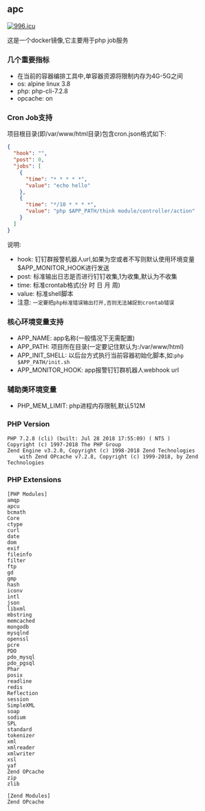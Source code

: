 ## apc
[![996.icu](https://img.shields.io/badge/link-996.icu-red.svg)](https://996.icu)

这是一个docker镜像,它主要用于php job服务
### 几个重要指标
* 在当前的容器编排工具中,单容器资源将限制内存为4G-5G之间
* os: alpine linux 3.8
* php: php-cli-7.2.8
* opcache: on

### Cron Job支持
项目根目录(即/var/www/html目录)包含cron.json格式如下:
```json
{
  "hook": "",
  "post": 0,
  "jobs": [
    {
      "time": "* * * * *",
      "value": "echo hello"
    },
    {
      "time": "*/10 * * * *",
      "value": "php $APP_PATH/think module/controller/action"
    }
  ]
}
```
说明:

* hook: 钉钉群报警机器人url,如果为空或者不写则默认使用环境变量$APP_MONITOR_HOOK进行发送
* post: 标准输出日志是否进行钉钉收集,1为收集,默认为不收集
* time: 标准crontab格式(分 时 日 月 周)
* value: 标准shell脚本
* 注意: ```一定要把php标准错误输出打开,否则无法捕捉到crontab错误```

### 核心环境变量支持
* APP_NAME: app名称(一般情况下无需配置)
* APP_PATH: 项目所在目录(一定要记住默认为:/var/www/html)
* APP_INIT_SHELL: 以后台方式执行当前容器初始化脚本,如:```php $APP_PATH/init.sh```
* APP_MONITOR_HOOK: app报警钉钉群机器人webhook url

### 辅助类环境变量
* PHP_MEM_LIMIT: php进程内存限制,默认512M


### PHP Version
```
PHP 7.2.8 (cli) (built: Jul 28 2018 17:55:09) ( NTS )
Copyright (c) 1997-2018 The PHP Group
Zend Engine v3.2.0, Copyright (c) 1998-2018 Zend Technologies
    with Zend OPcache v7.2.8, Copyright (c) 1999-2018, by Zend Technologies
```

### PHP Extensions
```
[PHP Modules]
amqp
apcu
bcmath
Core
ctype
curl
date
dom
exif
fileinfo
filter
ftp
gd
gmp
hash
iconv
intl
json
libxml
mbstring
memcached
mongodb
mysqlnd
openssl
pcre
PDO
pdo_mysql
pdo_pgsql
Phar
posix
readline
redis
Reflection
session
SimpleXML
soap
sodium
SPL
standard
tokenizer
xml
xmlreader
xmlwriter
xsl
yaf
Zend OPcache
zip
zlib

[Zend Modules]
Zend OPcache
```
